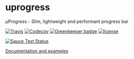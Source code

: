 # uprogress

μProgress - Slim, lightweight and performant progress bar

[![Travis](https://img.shields.io/travis/pvdlg/uprogress.svg)](https://travis-ci.org/pvdlg/uprogress)
[![Codecov](https://img.shields.io/codecov/c/github/pvdlg/uprogress.svg)](https://codecov.io/gh/pvdlg/uprogress)
[![Greenkeeper badge](https://badges.greenkeeper.io/pvdlg/uprogress.svg)](https://greenkeeper.io/)
[![license](https://img.shields.io/github/license/pvdlg/uprogress.svg)](https://github.com/pvdlg/uprogress/blob/master/LICENSE)

[![Sauce Test Status](https://saucelabs.com/browser-matrix/uprogress.svg)](https://saucelabs.com/u/uprogress)

[Documentation and examples](https://pvdlg.github.io/uprogress)
